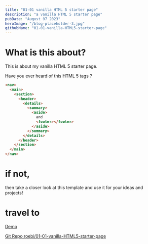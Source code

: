 ```yaml
---
title: "01-01 vanilla HTML 5 starter page"
description: "a vanilla HTML 5 starter page"
pubDate: "August 07 2023"
heroImage: "/blog-placeholder-3.jpg"
githubName: "01-01-vanilla-HTML5-starter-page"
---
```


# What is this about?

This is about my vanilla HTML 5 starter page.

Have you ever heard of this HTML 5 tags ?

```html
<nav>
  <main>
    <section>
      <header>
        <details>
          <summary>
            <aside>
              and
              <footer></footer>
            </aside>
          </summary>
        </details>
      </header>
    </section>
  </main>
</nav>
```

# if not,

then take a closer look at this template and use it for your ideas and projects!

# travel to

[Demo](https://roebi.github.io/01-01-vanilla-HTML5-starter-page/)

[Git Repo roebi/01-01-vanilla-HTML5-starter-page](https://github.com/roebi/01-01-vanilla-HTML5-starter-page)

